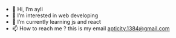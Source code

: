 - 👋 Hi, I’m ayli
- 👀 I’m interested in web developing 
- 🌱 I’m currently learning js and react
- 📫 How to reach me ? this is my email apticity.1384@gmail.com 


<!---
ayli88/ayli88 is a ✨ special ✨ repository because its `README.md` (this file) appears on your GitHub profile.
You can click the Preview link to take a look at your changes.
--->
